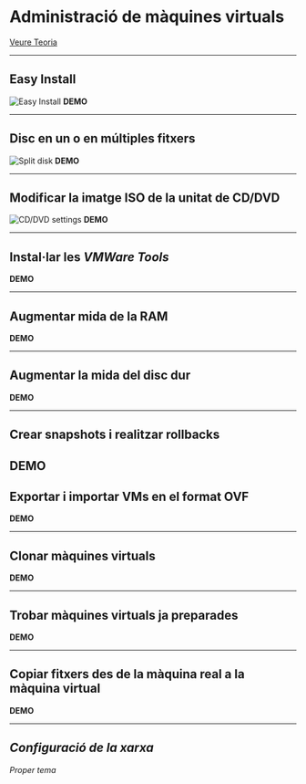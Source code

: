 # Administració de màquines virtuals
[Veure Teoria](https://jrodr236.github.io/SOM/AdministracioDeMaquinesVirtuals.html)

---

Easy Install
-----------



![Easy Install](https://geek-university.com/wp-content/images/vmware-player/vmware_player_easy_install.jpg?x13092)
**DEMO**

---

Disc en un o en múltiples fitxers
------------



![Split disk](https://i.stack.imgur.com/76ObU.png)
**DEMO**

---

Modificar la imatge ISO de la unitat de CD/DVD
-------------

![CD/DVD settings](http://www.techulator.com/attachments/Resources/5081-14750-VMWare-Workstation-options.png)
**DEMO**

---

## Instal·lar les _VMWare Tools_

**DEMO**

---

## Augmentar mida de la RAM

**DEMO**

---

## Augmentar la mida del disc dur

**DEMO**

---

## Crear snapshots i realitzar rollbacks

**DEMO**
---
## Exportar i importar VMs en el format OVF

**DEMO**

---

## Clonar màquines virtuals

**DEMO**

---

## Trobar màquines virtuals ja preparades

**DEMO**

---

## Copiar fitxers des de la màquina real a la màquina virtual

**DEMO**

---

## *Configuració de la xarxa*
*Proper tema*
